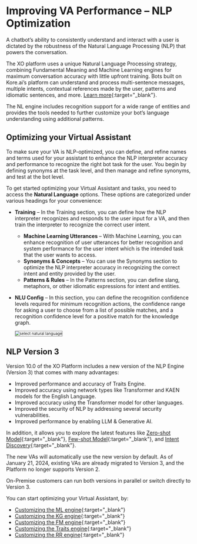 # Improving VA Performance – NLP Optimization

A chatbot’s ability to consistently understand and interact with a user is dictated by the robustness of the Natural Language Processing (NLP) that powers the conversation.

The XO platform uses a unique Natural Language Processing strategy, combining Fundamental Meaning and Machine Learning engines for maximum conversation accuracy with little upfront training. Bots built on Kore.ai’s platform can understand and process multi-sentence messages, multiple intents, contextual references made by the user, patterns and idiomatic sentences, and more. [Learn more](../../nlp-introduction/){:target="_blank"}.

The NL engine includes recognition support for a wide range of entities and provides the tools needed to further customize your bot’s language understanding using additional patterns.


## Optimizing your Virtual Assistant

To make sure your VA is NLP-optimized, you can define, and refine names and terms used for your assistant to enhance the NLP interpreter accuracy and performance to recognize the right bot task for the user.
You begin by defining synonyms at the task level, and then manage and refine synonyms, and test at the bot level.

To get started optimizing your Virtual Assistant and tasks, you need to access the **Natural Language** options. These options are categorized under various headings for your convenience:

* **Training** – In the Training section, you can define how the NLP interpreter recognizes and responds to the user input for a VA, and then train the interpreter to recognize the correct user intent.
    * **Machine Learning Utterances** – With Machine Learning, you can enhance recognition of user utterances for better recognition and system performance for the user intent which is the intended task that the user wants to access.
    * **Synonyms & Concepts** – You can use the Synonyms section to optimize the NLP interpreter accuracy in recognizing the correct intent and entity provided by the user.
    * **Patterns & Rules** – In the Patterns section, you can define slang, metaphors, or other idiomatic expressions for intent and entities.

* **NLU Config** – In this section, you can define the recognition confidence levels required for minimum recognition actions, the confidence range for asking a user to choose from a list of possible matches, and a recognition confidence level for a positive match for the knowledge graph.

    <img src="../../images/nlp-optimize-settings.png" alt="select natural language" title="select natural language" style="border: 1px solid gray; zoom:75%;">

## NLP Version 3

Version 10.0 of the XO Platform includes a new version of the NLP Engine (Version 3) that comes with many advantages:

* Improved performance and accuracy of Traits Engine.
* Improved accuracy using network types like Transformer and KAEN models for the English Language.
* Improved accuracy using the Transformer model for other languages.
* Improved the security of NLP by addressing several security vulnerabilities.
* Improved performance by enabling LLM & Generative AI.

In addition, it allows you to explore the latest features like [Zero-shot Model](../machine-learning-engine/#zero-shot-learning-model-with-openai){:target="_blank"}, [Few-shot Model](../machine-learning-engine/#few-shot-model-koreai-hosted-embeddings){:target="_blank"}, and [Intent Discovery](../../../tools/intent-discovery/){:target="_blank"}.

The new VAs will automatically use the new version by default. As of January 21, 2024, existing VAs are already migrated to Version 3, and the Platform no longer supports Version 2.

On-Premise customers can run both versions in parallel or switch directly to Version 3.

You can start optimizing your Virtual Assistant, by:

* [Customizing the ML engine](../machine-learning-engine/){:target="_blank"}
* [Customizing the KG engine](../../../../answers/knowledge-ai/knowledge-graph-training/){:target="_blank"}
* [Customizing the FM engine](../fundamental-meaning/){:target="_blank"}
* [Customizing the Traits engine](../traits/){:target="_blank"}
* [Customizing the RR engine](../training/ranking-and-resolver/"){:target="_blank"}